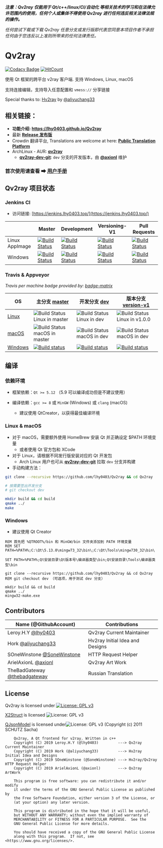 ***注意：Qv2ray 仅能用于 Qt/c++/linux/CI/自动化 等相关技术的学习和在法律允许范围内的使用，任何个人或集体不得使用 Qv2ray 进行任何违反相关法律法规的操作。***

*任何尝试下载或下载 Qv2ray 任意分支或发行版即代表您同意本项目作者不承担任何由于您违反以上准则所带来的任何法律责任。*

# Qv2ray

[![Codacy Badge](https://api.codacy.com/project/badge/Grade/a034dd186c36408c92ffb04449fb6996)](https://app.codacy.com/app/lhy0403/Qv2ray?utm_source=github.com&utm_medium=referral&utm_content=lhy0403/Qv2ray&utm_campaign=Badge_Grade_Dashboard) [![HitCount](http://hits.dwyl.io/lhy0403/Qv2ray.svg)](http://hits.dwyl.io/lhy0403/Qv2ray) 

使用 Qt 框架的跨平台 v2ray 客户端. 支持 Windows, Linux, macOS

支持连接编辑，支持导入任意配置和 `vmess://`  分享链接

Special thanks to: [Hv2ray](https://github.com/aliyuchang33/Hv2ray) by [@aliyuchang33](https://github.com/aliyuchang33)

## 相关链接：

 - **功能介绍: https://lhy0403.github.io/Qv2ray**
 - 最新 **[Release 发布版](https://github.com/lhy0403/Qv2ray/releases/latest)**
 - Crowdin 翻译平台, Translations are welcome at here: **[Public Translation Platform](https://crwd.in/qv2ray)**
 - ArchLinux - AUR: **[qv2ray](https://aur.archlinux.org/packages/qv2ray/)**
    - **[qv2ray-dev-git](https://aur.archlinux.org/packages/qv2ray-dev-git)**: `dev` 分支的开发版本，由 **[@axionl](https://github.com/axionl)** 维护

### 首次使用请查看 ➡ [用户手册](https://lhy0403.github.io/Qv2ray)



## Qv2ray 项目状态

### Jenkins CI 

- 访问链接: [https://jenkins.lhy0403.top/](https://jenkins.lhy0403.top/)

|                | Master                                                       | Development                                                  | Versioning-V1                                                | Pull Requests                                                |
| -------------- | ------------------------------------------------------------ | ------------------------------------------------------------ | ------------------------------------------------------------ | ------------------------------------------------------------ |
| Linux AppImage | [![Build Status](https://jenkins.lhy0403.top/job/Qv2ray-AppImage-Release/badge/icon)](https://jenkins.lhy0403.top/job/Qv2ray-AppImage-Release/) | [![Build Status](https://jenkins.lhy0403.top/job/Qv2ray-AppImage-Dev/badge/icon)](https://jenkins.lhy0403.top/job/Qv2ray-AppImage-Dev/) | [![Build Status](https://jenkins.lhy0403.top/job/Qv2ray-AppImage-Version1/badge/icon)](https://jenkins.lhy0403.top/job/Qv2ray-AppImage-Version1/) | [![Build Status](https://jenkins.lhy0403.top/job/Qv2ray-AppImage-PullRequest/badge/icon)](https://jenkins.lhy0403.top/job/Qv2ray-AppImage-PullRequest/) |
| Windows        | [![Build Status](https://jenkins.lhy0403.top/job/Qv2ray-Win32-Release/badge/icon)](https://jenkins.lhy0403.top/job/Qv2ray-Win32-Release/) | [![Build Status](https://jenkins.lhy0403.top/job/Qv2ray-Win32-Dev/badge/icon)](https://jenkins.lhy0403.top/job/Qv2ray-Win32-Dev/) | [![Build Status](https://jenkins.lhy0403.top/job/Qv2ray-Win32-Version1/badge/icon)](https://jenkins.lhy0403.top/job/Qv2ray-Win32-Version1/) | [![Build Status](https://jenkins.lhy0403.top/job/Qv2ray-Win32-PullRequest/badge/icon)](https://jenkins.lhy0403.top/job/Qv2ray-Win32-PullRequest/) |

### Travis & Appveyor

*Travis per machine badge provided by: [badge-matrix](https://github.com/exogen/badge-matrix)*

| OS                                                        | 主分支 [master](https://github.com/lhy0403/Qv2ray/tree/master) | 开发分支 [dev](https://github.com/lhy0403/Qv2ray/tree/dev)   | 版本分支 [version-v1](https://github.com/lhy0403/Qv2ray/tree/version-v1) |
| --------------------------------------------------------- | ------------------------------------------------------------ | ------------------------------------------------------------ | ------------------------------------------------------------ |
| [Linux](https://travis-ci.com/lhy0403/Qv2ray)             | ![Build Status Linux in master](http://badges.herokuapp.com/travis.com/lhy0403/Qv2ray?style=flat-square&env=BADGE=linux&label=Linux-master&branch=master) | ![Build Status Linux in dev](http://badges.herokuapp.com/travis.com/lhy0403/Qv2ray?style=flat-square&env=BADGE=linux&label=Linux-dev&branch=dev) | ![Build Status Linux in v1.0.0](http://badges.herokuapp.com/travis.com/lhy0403/Qv2ray?style=flat-square&env=BADGE=linux&label=Linux-v1&branch=version-v1) |
| [macOS](https://travis-ci.com/lhy0403/Qv2ray)             | ![Build Status macOS in master](http://badges.herokuapp.com/travis.com/lhy0403/Qv2ray?style=flat-square&env=BADGE=osx&label=macOS-master&branch=master) | ![Build Status macOS in dev](http://badges.herokuapp.com/travis.com/lhy0403/Qv2ray?style=flat-square&env=BADGE=osx&label=macOS-dev&branch=dev) | ![Build Status macOS in dev](http://badges.herokuapp.com/travis.com/lhy0403/Qv2ray?style=flat-square&env=BADGE=osx&label=macOS-v1&branch=version-v1) |
| [Windows](https://ci.appveyor.com/project/lhy0403/qv2ray) | [![Build status](https://ci.appveyor.com/api/projects/status/i1l524ws0hiitpm4/branch/master?svg=true)](https://ci.appveyor.com/project/lhy0403/qv2ray/branch/master) | [![Build status](https://ci.appveyor.com/api/projects/status/i1l524ws0hiitpm4/branch/dev?svg=true)](https://ci.appveyor.com/project/lhy0403/qv2ray/branch/dev) | [![Build status](https://ci.appveyor.com/api/projects/status/i1l524ws0hiitpm4/branch/version-v1?svg=true)](https://ci.appveyor.com/project/lhy0403/qv2ray/branch/version-v1) |



## 编译

### 依赖环境


 - 框架依赖：`Qt >= 5.12` （5.9 可以编译成功但是不建议使用） 
 - 编译依赖：`gcc >= 8` 或 `MinGW` (Windows) 或 `clang` (macOS)

    - 建议使用 QtCreator，以获得最佳编译环境

### Linux & macOS

- 对于 macOS，需要额外使用 HomeBrew 安装 Qt 并正确设定 $PATH 环境变量
  - 或者使用 Qt 官方包和 XCode
- 对于 Linux，请根据不同发行版安装对应的 Qt 开发包 
  - Arch Linux 用户也可从 **[qv2ray-dev-git](https://aur.archlinux.org/packages/qv2ray-dev-git)** 拉取 `dev` 分支并构建
- 手动构建方法：

```bash
git clone --recursive https://github.com/lhy0403/Qv2ray && cd Qv2ray

# 按需要签出开发分支
# git checkout dev

mkdir build && cd build
qmake ../
make
```

### Windows

- 建议使用 Qt Creator

```batch
REM 首先把 %QTROOT%/bin 和 MinGW/bin 文件夹添加到 PATH 环境变量
REM SET PATH=%PATH%;C:\Qt\5.13.0\mingw73_32\bin\;C:\Qt\Tools\mingw730_32\bin\

SET PATH=%PATH%;Qt安装目录\Qt版本号\编译器类型\bin;Qt安装目录\Tools\编译器类型\bin

git clone --recursive https://github.com/lhy0403/Qv2ray && cd Qv2ray
REM git checkout dev （可选项，用于测试 dev 分支）

mkdir build && cd build
qmake ../
mingw32-make.exe
```



## Contributors

| Name (@GithubAccount)                                        | Contributions                   |
| ------------------------------------------------------------ | ------------------------------- |
| Leroy.H.Y [@lhy0403](https://github.com/lhy0403)             | Qv2ray Current Maintainer       |
| Hork [@aliyuchang33](https://github.com/aliyuchang33)        | Hv2ray Initial Idea and Designs |
| SOneWinstone [@SoneWinstone](https://github.com/SoneWinstone) | HTTP Request Helper             |
| ArielAxionL [@axionl](https://github.com/axionl)             | Qv2ray Art Work                 |
| TheBadGateway [@thebadgateway](https://github.com/thebadgateway) | Russian Translation             |



## License

Qv2ray is licensed under [![License: GPL v3](https://img.shields.io/badge/License-GPL%20v3-blue.svg)](https://www.gnu.org/licenses/gpl-3.0) 

[X2Struct](https://github.com/xyz347/x2struct) is licensed ![License: GPL v3](https://img.shields.io/badge/License-MIT-blue.svg)

[QJsonModel](https://github.com/dridk/QJsonModel) is licensed under![License: GPL v3](https://img.shields.io/badge/License-MIT-blue.svg) (Copyright (c) 2011 SCHUTZ Sacha)

```
    Qv2ray, A Qt frontend for v2ray. Written in c++
    Copyright (C) 2019 Leroy.H.Y (@lhy0403)         ---> Qv2ray Current Maintainer
    Copyright (C) 2019 Hork (@aliyuchang33)	        ---> Hv2ray Initial Idea and Designs   
    Copyright (C) 2019 SOneWinstone (@SoneWinstone) ---> Hv2ray/Qv2ray HTTP Request Helper
    Copyright (C) 2019 ArielAxionL (@axionl)		---> Qv2ray ArtWork
    
    This program is free software: you can redistribute it and/or modify
    it under the terms of the GNU General Public License as published by
    the Free Software Foundation, either version 3 of the License, or
    (at your option) any later version.

    This program is distributed in the hope that it will be useful,
    but WITHOUT ANY WARRANTY; without even the implied warranty of
    MERCHANTABILITY or FITNESS FOR A PARTICULAR PURPOSE.  See the
    GNU General Public License for more details.

    You should have received a copy of the GNU General Public License
    along with this program.  If not, see <https://www.gnu.org/licenses/>.
```
